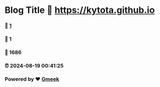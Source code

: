 # Blog Title :link: https://kytota.github.io 
### :page_facing_up: [1](https://kytota.github.io/tag.html) 
### :speech_balloon: 1 
### :hibiscus: 1686 
### :alarm_clock: 2024-08-19 00:41:25 
### Powered by :heart: [Gmeek](https://github.com/Meekdai/Gmeek)
